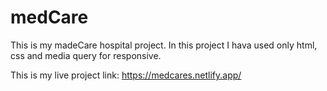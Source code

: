 # medCare
This is my madeCare hospital project. 
In this project I hava used only html, css and media query for responsive.

This is my live project link: https://medcares.netlify.app/
